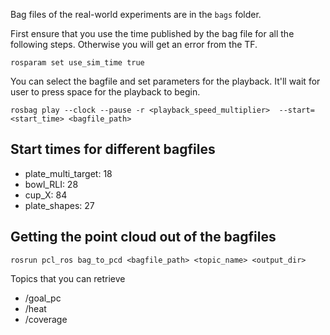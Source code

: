 Bag files of the real-world experiments are in the ```bags``` folder.


First ensure that you use the time published by the bag file for all the following steps. Otherwise you will get an error from the TF.

```
rosparam set use_sim_time true
```

You can select the bagfile and set parameters for the playback. It'll wait for user to press space for the playback to begin.

```
rosbag play --clock --pause -r <playback_speed_multiplier>  --start=<start_time> <bagfile_path>
```

## Start times for different bagfiles

- plate_multi_target: 18
- bowl_RLI: 28
- cup_X: 84
- plate_shapes: 27

## Getting the point cloud  out of the bagfiles

```
rosrun pcl_ros bag_to_pcd <bagfile_path> <topic_name> <output_dir>
```
Topics that you can retrieve

- /goal_pc
- /heat
- /coverage

